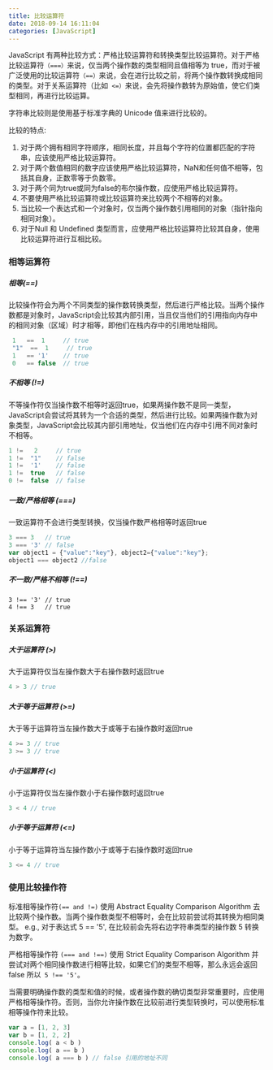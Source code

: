 ```yaml
---
title: 比较运算符
date: 2018-09-14 16:11:04
categories: [JavaScript]
---
```


JavaScript 有两种比较方式：严格比较运算符和转换类型比较运算符。对于严格比较运算符`（===）`来说，仅当两个操作数的类型相同且值相等为 true，而对于被广泛使用的比较运算符`（==）`来说，会在进行比较之前，将两个操作数转换成相同的类型。对于关系运算符（比如` <=）`来说，会先将操作数转为原始值，使它们类型相同，再进行比较运算。

字符串比较则是使用基于标准字典的 Unicode 值来进行比较的。
<!-- more -->
比较的特点:

1. 对于两个拥有相同字符顺序，相同长度，并且每个字符的位置都匹配的字符串，应该使用严格比较运算符。
2.  对于两个数值相同的数字应该使用严格比较运算符，NaN和任何值不相等，包括其自身，正数零等于负数零。
3. 对于两个同为true或同为false的布尔操作数，应使用严格比较运算符。
4. 不要使用严格比较运算符或比较运算符来比较两个不相等的对象。
5. 当比较一个表达式和一个对象时，仅当两个操作数引用相同的对象（指针指向相同对象）。
6. 对于Null 和 Undefined 类型而言，应使用严格比较运算符比较其自身，使用比较运算符进行互相比较。


### 相等运算符

##### 相等(==)
比较操作符会为两个不同类型的操作数转换类型，然后进行严格比较。当两个操作数都是对象时，JavaScript会比较其内部引用，当且仅当他们的引用指向内存中的相同对象（区域）时才相等，即他们在栈内存中的引用地址相同。
```js
 1   ==  1     // true
 "1"  ==  1     // true
 1   == '1'    // true
 0   == false  // true
```
##### 不相等 (!=)

不等操作符仅当操作数不相等时返回true，如果两操作数不是同一类型，JavaScript会尝试将其转为一个合适的类型，然后进行比较。如果两操作数为对象类型，JavaScript会比较其内部引用地址，仅当他们在内存中引用不同对象时不相等。
```js
1 !=   2     // true
1 !=  "1"    // false
1 !=  '1'    // false
1 !=  true   // false
0 !=  false  // false
```

##### 一致/严格相等 (===) 
一致运算符不会进行类型转换，仅当操作数严格相等时返回true
```js
3 === 3   // true
3 === '3' // false
var object1 = {"value":"key"}, object2={"value":"key"};
object1 === object2 //false
```

##### 不一致/严格不相等 (!==)
```
3 !== '3' // true
4 !== 3   // true
```

### 关系运算符
##### 大于运算符 (>)

大于运算符仅当左操作数大于右操作数时返回true
```js
4 > 3 // true
```
##### 大于等于运算符 (>=)

大于等于运算符当左操作数大于或等于右操作数时返回true
```js
4 >= 3 // true
3 >= 3 // true
```
##### 小于运算符 (<)
小于运算符仅当左操作数小于右操作数时返回true
```js
3 < 4 // true
```
##### 小于等于运算符 (<=)

小于等于运算符当左操作数小于或等于右操作数时返回true
```js
3 <= 4 // true
```

### 使用比较操作符

标准相等操作符`(== and !=)` 使用 Abstract Equality Comparison Algorithm 去比较两个操作数。当两个操作数类型不相等时，会在比较前尝试将其转换为相同类型。 e.g., 对于表达式 5 == '5', 在比较前会先将右边字符串类型的操作数 5 转换为数字。

严格相等操作符 `(=== and !==)` 使用 Strict Equality Comparison Algorithm 并尝试对两个相同操作数进行相等比较，如果它们的类型不相等，那么永远会返回false 所以` 5 !== '5'`。

当需要明确操作数的类型和值的时候，或者操作数的确切类型非常重要时，应使用严格相等操作符。否则，当你允许操作数在比较前进行类型转换时，可以使用标准相等操作符来比较。
```js
var a = [1, 2, 3]
var b = [1, 2, 2]
console.log( a < b )
console.log( a == b )
console.log( a === b ) // false 引用的地址不同
```